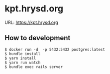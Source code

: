 # kpt.hrysd.org

URL: https://kpt.hrysd.org

## How to development

```
$ docker run -d  -p 5432:5432 postgres:latest
$ bundle install
$ yarn install
$ yarn run watch
$ bundle exec rails server
```
